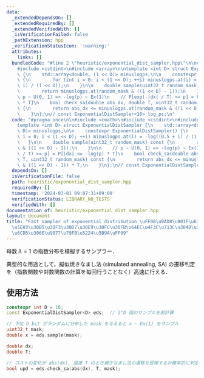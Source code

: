 ```yaml
---
data:
  _extendedDependsOn: []
  _extendedRequiredBy: []
  _extendedVerifiedWith: []
  _isVerificationFailed: false
  _pathExtension: hpp
  _verificationStatusIcon: ':warning:'
  attributes:
    links: []
  bundledCode: "#line 2 \"heuristic/exponential_dist_sampler.hpp\"\n\n#include <cmath>\n\
    #include <cstdint>\n#include <array>\n\ntemplate <int D> struct ExponentialDistSampler\
    \ {\n    std::array<double, (1 << D)> minuslogps;\n\n    constexpr ExponentialDistSampler()\
    \ {\n        for (int i = 0; i < (1 << D); ++i) minuslogps.at(i) = -log((0.5 +\
    \ i) / (1 << D));\n    }\n\n    double sample(uint32_t random_mask) const {\n\
    \        return minuslogps.at(random_mask & ((1 << D) - 1));\n    }\n\n    //\
    \ p ~ U(0, 1) => -log(p) ~ Ex(1)\n    // P[exp(-|dx| / T) >= p] = P[|dx| <= -log(p)\
    \ * T]\n    bool check_sa(double abs_dx, double T, uint32_t random_mask) const\
    \ {\n        return abs_dx <= minuslogps.at(random_mask & ((1 << D) - 1)) * T;\n\
    \    }\n};\n// const ExponentialDistSampler<16> log_ps;\n"
  code: "#pragma once\n\n#include <cmath>\n#include <cstdint>\n#include <array>\n\n\
    template <int D> struct ExponentialDistSampler {\n    std::array<double, (1 <<\
    \ D)> minuslogps;\n\n    constexpr ExponentialDistSampler() {\n        for (int\
    \ i = 0; i < (1 << D); ++i) minuslogps.at(i) = -log((0.5 + i) / (1 << D));\n \
    \   }\n\n    double sample(uint32_t random_mask) const {\n        return minuslogps.at(random_mask\
    \ & ((1 << D) - 1));\n    }\n\n    // p ~ U(0, 1) => -log(p) ~ Ex(1)\n    // P[exp(-|dx|\
    \ / T) >= p] = P[|dx| <= -log(p) * T]\n    bool check_sa(double abs_dx, double\
    \ T, uint32_t random_mask) const {\n        return abs_dx <= minuslogps.at(random_mask\
    \ & ((1 << D) - 1)) * T;\n    }\n};\n// const ExponentialDistSampler<16> log_ps;\n"
  dependsOn: []
  isVerificationFile: false
  path: heuristic/exponential_dist_sampler.hpp
  requiredBy: []
  timestamp: '2024-03-01 09:07:31+09:00'
  verificationStatus: LIBRARY_NO_TESTS
  verifiedWith: []
documentation_of: heuristic/exponential_dist_sampler.hpp
layout: document
title: "Fast sampler of exponential distribution \uFF08\u9AD8\u901F\u6307\u6570\u5206\
  \u5E03\u30B5\u30F3\u30D7\u30E9\u30FC\u30FB\u64EC\u4F3C\u713C\u304D\u306A\u307E\u3057\
  \u6CD5\u306E\u9077\u79FB\u5224\u5B9A\uFF09"
---
```


母数 $\lambda = 1$ の指数分布を模擬するサンプラー．

典型的な用途として，擬似焼きなまし法 (simulated annealing, SA) の遷移判定を（指数関数や対数関数の計算を毎回行うことなく）高速に行える．

## 使用方法

```cpp
constexpr int D = 18;
const ExponentialDistSampler<D> eds;  // 2^D 個のサンプルを前計算

// 下位 D bit がランダムに分布した mask を与えると x ~ Ex(1) をサンプル
uint32_t mask;
double x = eds.sample(mask);

double dx;
double T;

// コストの変化が abs(dx), 温度 T のとき焼きなまし法の遷移を受理するか確率的に判定
bool upd = eds.check_sa(abs(dx), T, mask);
```
